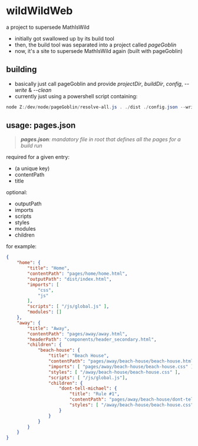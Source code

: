 # wildWildWeb
a project to supersede MathIsWild
- initially got swallowed up by its build tool
- then, the build tool was separated into a project called *pageGoblin*
- now, it's a site to supersede MathIsWild again (built with pageGoblin)

## building
- basically just call pageGoblin and provide *projectDir*, *buildDir*, *config*, *--write* & *--clean*
- currently just using a powershell script containing:
```powershell
node Z:/dev/node/pageGoblin/resolve-all.js . ./dist ./config.json --write --clean
```

## usage: pages.json
> *<strong>pages.json</strong>: mandatory file in root that defines all the pages for a build run*

required for a given entry:
- (a unique key)
- contentPath
- title

optional:
- outputPath
- imports
- scripts
- styles
- modules
- children


for example:
``` json
{
    "home": {
        "title": "Home",
        "contentPath": "pages/home/home.html",
        "outputPath": "dist/index.html",
        "imports": [
            "css",
            "js"
        ],
        "scripts": [ "/js/global.js" ],
        "modules": []
    },
    "away": {
        "title": "Away",
        "contentPath": "pages/away/away.html",
        "headerPath": "components/header_secondary.html",
        "children": {
            "beach-house": {
                "title": "Beach House",
                "contentPath": "pages/away/beach-house/beach-house.html",
                "imports": [ "pages/away/beach-house/beach-house.css" ],
                "styles": [ "/away/beach-house/beach-house.css" ],
                "scripts": [ "/js/global.js"],
                "children": {
                    "dont-tell-michael": {
                        "title": "Rule #1",
                        "contentPath": "pages/away/beach-house/dont-tell-michael/dont-tell-michael.html",
                        "styles": [ "/away/beach-house/beach-house.css" ],
                    }
                }
            }
        }
    }
}
```


